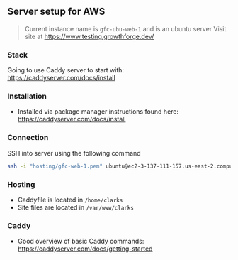 
## Server setup for AWS
> Current instance name is `gfc-ubu-web-1` and is an ubuntu server
Visit site at https://www.testing.growthforge.dev/

### Stack
Going to use Caddy server to start with: https://caddyserver.com/docs/install

### Installation
- Installed via package manager instructions found here: https://caddyserver.com/docs/install


### Connection
SSH into server using the following command

```bash
ssh -i "hosting/gfc-web-1.pem" ubuntu@ec2-3-137-111-157.us-east-2.compute.amazonaws.com
```

### Hosting
- Caddyfile is located in `/home/clarks`
- Site files are located in `/var/www/clarks`

### Caddy
- Good overview of basic Caddy commands: https://caddyserver.com/docs/getting-started
